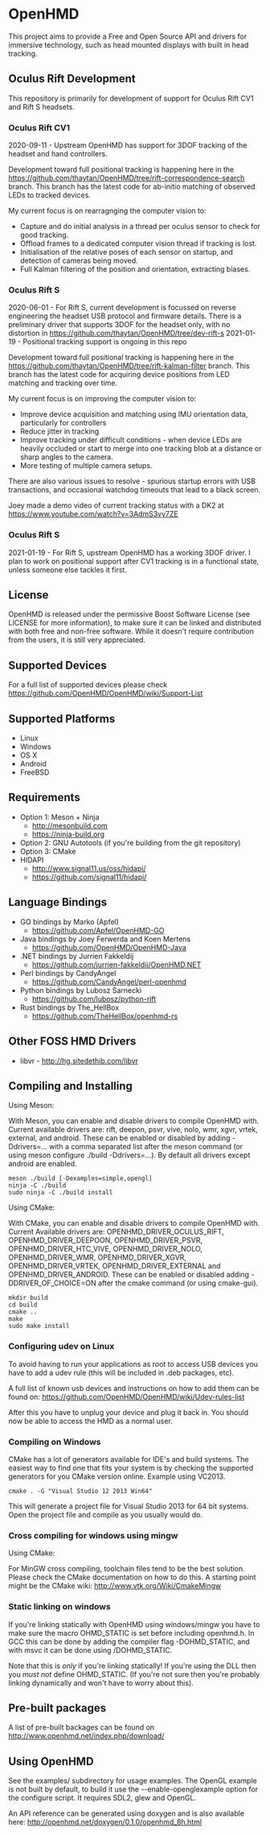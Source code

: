 # OpenHMD
This project aims to provide a Free and Open Source API and drivers for immersive technology, such as head mounted displays with built in head tracking.

## Oculus Rift Development

This repository is primarily for development of support for Oculus Rift CV1 and Rift S headsets.

### Oculus Rift CV1

2020-09-11 - Upstream OpenHMD has support for 3DOF tracking of the headset and hand controllers.

Development toward full positional tracking is happening here in the https://github.com/thaytan/OpenHMD/tree/rift-correspondence-search branch. This branch has the latest code for ab-initio matching of observed LEDs to tracked devices.

My current focus is on rearragnging the computer vision to:
 * Capture and do initial analysis in a thread per oculus sensor to check for good tracking.
 * Offload frames to a dedicated computer vision thread if tracking is lost.
 * Initialisation of the relative poses of each sensor on startup, and detection of cameras being moved.
 * Full Kalman filtering of the position and orientation, extracting biases.

### Oculus Rift S

2020-06-01 - For Rift S, current development is focussed on reverse engineering the headset USB protocol and firmware details. There is a preliminary driver that supports 3DOF for the headset only, with no distortion in https://github.com/thaytan/OpenHMD/tree/dev-rift-s
2021-01-19 - Positional tracking support is ongoing in this repo

Development toward full positional tracking is happening here in the https://github.com/thaytan/OpenHMD/tree/rift-kalman-filter branch. This branch has the latest code for acquiring device positions from LED matching and tracking over time.

My current focus is on improving the computer vision to:
  * Improve device acquisition and matching using IMU orientation data, particularly for controllers
  * Reduce jitter in tracking
  * Improve tracking under difficult conditions - when device LEDs are heavily occluded or start to merge into one tracking blob at a distance or sharp angles to the camera.
  * More testing of multiple camera setups.

There are also various issues to resolve - spurious startup errors with USB transactions, and occasional watchdog timeouts that lead to a black screen.

Joey made a demo video of current tracking status with a DK2 at https://www.youtube.com/watch?v=3AdmS3vy7ZE

### Oculus Rift S

2021-01-19 - For Rift S, upstream OpenHMD has a working 3DOF driver. I plan to work on positional support after CV1 tracking is in a functional state, unless someone else tackles it first.

## License
OpenHMD is released under the permissive Boost Software License (see LICENSE for more information), to make sure it can be linked and distributed with both free and non-free software. While it doesn't require contribution from the users, it is still very appreciated.

## Supported Devices
For a full list of supported devices please check https://github.com/OpenHMD/OpenHMD/wiki/Support-List

## Supported Platforms
  * Linux
  * Windows
  * OS X
  * Android
  * FreeBSD

## Requirements
  * Option 1: Meson + Ninja
    * http://mesonbuild.com
    * https://ninja-build.org
  * Option 2: GNU Autotools (if you're building from the git repository)
  * Option 3: CMake
  * HIDAPI
    * http://www.signal11.us/oss/hidapi/
    * https://github.com/signal11/hidapi/

## Language Bindings
  * GO bindings by Marko (Apfel)
    * https://github.com/Apfel/OpenHMD-GO
  * Java bindings by Joey Ferwerda and Koen Mertens
    * https://github.com/OpenHMD/OpenHMD-Java
  * .NET bindings by Jurrien Fakkeldij
    * https://github.com/jurrien-fakkeldij/OpenHMD.NET
  * Perl bindings by CandyAngel
    * https://github.com/CandyAngel/perl-openhmd
  * Python bindings by Lubosz Sarnecki
    * https://github.com/lubosz/python-rift
  * Rust bindings by The\_HellBox
    * https://github.com/TheHellBox/openhmd-rs
  
## Other FOSS HMD Drivers
  * libvr - http://hg.sitedethib.com/libvr

## Compiling and Installing
Using Meson:

With Meson, you can enable and disable drivers to compile OpenHMD with.
Current available drivers are: rift, deepon, psvr, vive, nolo, wmr, xgvr, vrtek, external, and android.
These can be enabled or disabled by adding -Ddrivers=... with a comma separated list after the meson command (or using meson configure ./build -Ddrivers=...).
By default all drivers except android are enabled.

    meson ./build [-Dexamples=simple,opengl]
    ninja -C ./build
    sudo ninja -C ./build install

Using CMake:

With CMake, you can enable and disable drivers to compile OpenHMD with.
Current Available drivers are: OPENHMD_DRIVER_OCULUS_RIFT, OPENHMD_DRIVER_DEEPOON, OPENHMD_DRIVER_PSVR, OPENHMD_DRIVER_HTC_VIVE, OPENHMD_DRIVER_NOLO, OPENHMD_DRIVER_WMR, OPENHMD_DRIVER_XGVR, OPENHMD_DRIVER_VRTEK, OPENHMD_DRIVER_EXTERNAL and OPENHMD_DRIVER_ANDROID.
These can be enabled or disabled adding -DDRIVER_OF_CHOICE=ON after the cmake command (or using cmake-gui).

    mkdir build
    cd build
    cmake ..
    make
    sudo make install

### Configuring udev on Linux
To avoid having to run your applications as root to access USB devices you have to add a udev rule (this will be included in .deb packages, etc).

A full list of known usb devices and instructions on how to add them can be found on:
https://github.com/OpenHMD/OpenHMD/wiki/Udev-rules-list

After this you have to unplug your device and plug it back in. You should now be able to access the HMD as a normal user.

### Compiling on Windows
CMake has a lot of generators available for IDE's and build systems.
The easiest way to find one that fits your system is by checking the supported generators for you CMake version online.
Example using VC2013.

	cmake . -G "Visual Studio 12 2013 Win64"

This will generate a project file for Visual Studio 2013 for 64 bit systems.
Open the project file and compile as you usually would do.

### Cross compiling for windows using mingw
Using CMake:

For MinGW cross compiling, toolchain files tend to be the best solution.
Please check the CMake documentation on how to do this.
A starting point might be the CMake wiki: http://www.vtk.org/Wiki/CmakeMingw

### Static linking on windows
If you're linking statically with OpenHMD using windows/mingw you have to make sure the macro OHMD_STATIC is set before including openhmd.h. In GCC this can be done by adding the compiler flag -DOHMD_STATIC, and with msvc it can be done using /DOHMD_STATIC.

Note that this is *only* if you're linking statically! If you're using the DLL then you *must not* define OHMD_STATIC. (If you're not sure then you're probably linking dynamically and won't have to worry about this).

## Pre-built packages
A list of pre-built backages can be found on http://www.openhmd.net/index.php/download/

## Using OpenHMD
See the examples/ subdirectory for usage examples. The OpenGL example is not built by default, to build it use the --enable-openglexample option for the configure script. It requires SDL2, glew and OpenGL.

An API reference can be generated using doxygen and is also available here: http://openhmd.net/doxygen/0.1.0/openhmd_8h.html
